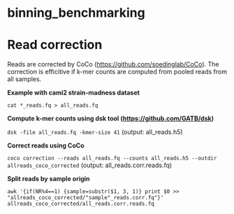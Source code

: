 # binning_benchmarking

# Read correction

Reads are corrected by CoCo (https://github.com/soedinglab/CoCo). The correction is efficitive if k-mer counts are computed from pooled reads from all samples.

**Example with cami2 strain-madness dataset**

`cat *_reads.fq > all_reads.fq`

**Compute k-mer counts using dsk tool (https://github.com/GATB/dsk)**

`dsk -file all_reads.fq -kmer-size 41` (output: all_reads.h5)

**Correct reads using CoCo**

`coco correction --reads all_reads.fq --counts all_reads.h5 --outdir allreads_coco_corrected` (output: all_reads.corr.reads.fq)

**Split reads by sample origin**

`awk '{if(NR%4==1) {sample=substr($1, 3, 1)} print $0 >> "allreads_coco_corrected/"sample"_reads.corr.fq"}' allreads_coco_corrected/all_reads.corr.reads.fq`


